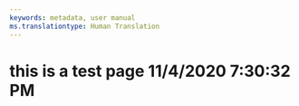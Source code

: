 ```yaml
---
keywords: metadata, user manual
ms.translationtype: Human Translation
---
```

# this is a test page 11/4/2020 7:30:32 PM